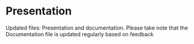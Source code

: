 # Presentation
Updated files: Presentation and documentation.
Please take note that the Documentation file is updated regularly based on feedback
